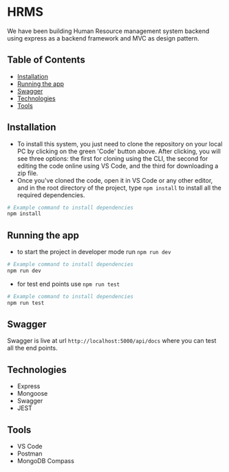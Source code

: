 # HRMS

We have been building Human Resource management system backend using express as a backend framework and MVC as design pattern.

## Table of Contents

- [Installation](#installation)
- [Running the app](#running-the-app)
- [Swagger](#swagger)
- [Technologies](#technologies)
- [Tools](#tools)

## Installation

- To install this system, you just need to clone the repository on your local PC by clicking on the green 'Code' button above. After clicking, you will see three options: the first for cloning using the CLI, the second for editing the code online using VS Code, and the third for downloading a zip file.
- Once you've cloned the code, open it in VS Code or any other editor, and in the root directory of the project, type `npm install` to install all the required dependencies.

```bash
# Example command to install dependencies
npm install
```
## Running the app

- to start the project in developer mode run `npm run dev`

```bash
# Example command to install dependencies
npm run dev
```

- for test end points use `npm run test`

```bash
# Example command to install dependencies
npm run test
```

## Swagger

Swagger is live at url `http://localhost:5000/api/docs` where you can test all the end points.

## Technologies

- Express
- Mongoose
- Swagger
- JEST

## Tools

- VS Code
- Postman
- MongoDB Compass

